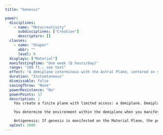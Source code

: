 ```yaml
---
title: "Genesis"

power:
  disciplines:
    - name: "Metacreativity"
      subdisciplines: ["Creation"]
      descriptors: []
  classes:
    - name: "Shaper"
      abbr: ""
      level: 9
  displays: ["Material"]
  manifestingTime: "One week (8 hours/day)"
  range: "180 ft.; see text"
  effect: "A demiplane coterminous with the Astral Plane, centered on your location"
  duration: "Instantaneous"
  dismissable: false
  savingThrow: "None"
  powerResistance: "No"
  powerPoints: 17
  description: |
    You create a finite plane with limited access: a demiplane. Demiplanes created by this power are very small, very minor planes. This power works best when manifested while you are on the Astral Plane. Manifestation of this power creates a local density fluctuation that precipitates the creation of a demiplane. At first, the fledgling plane grows in radius at a rate of 1 foot per day to an initial maximum radius of 180 feet as it rapidly draws substance from the surrounding astral ectoplasm. Once the new demiplane reaches its maximum size, it doesn't really stop growing, but its growth rate decreases to only 1 foot per week (approximately a 50-foot increase in radius per year). Once your demiplane is created, you can travel to it using astral caravan, plane shift, or some other power or permanent link that you arrange for separately.

    You determine the environment within the demiplane when you manifest genesis, reflecting most any desire you can visualize. You determine factors such as atmosphere, water, temperature, and the general shape of the terrain. This power cannot create life (including vegetation), nor can it create construction (such as buildings, roads, wells, dungeons, and so forth). You must add these details in some other fashion if you desire. You can't create lingering psionic effects with this power; you have to add those separately, if desired. Similarly, you can't create a demiplane out of esoteric material, such as silver or uranium; you're limited to stone and dirt. You can't manipulate the time trait on your demiplane; its time trait is as the Material Plane. Once your demiplane reaches 180 feet in radius, you can manifest this power again to gradually add another 180 feet of radius to it, and so on.

    Antigenesis: If genesis is manifested on the Material Plane, the power takes effect and the demiplane begins to grow at the rate noted above, but it gets no larger than a radius of 1 foot per level. The energies of the new plane are exactly canceled by the energies of the original plane, creating a dead spot like a limited cancer on the original plane. The expanding boundary of the dead spot wipes away all construction, crumbles natural land forms, and evaporates water, leaving behind a uniformly level area of inert dust. Living creatures that pass the boundary of the growing dead spot are not directly affected, but plants can find no sustenance in the dust of the dead spot, water-breathing creatures die quickly when water turns to dust, and mobile animals know enough to leave the area alone. Once the wave of change passes, no special essence remains in the dead spot, and it may be colonized naturally over the course of several years by bacteria, plants, and animals.
  xpCost: 1000
---
```

